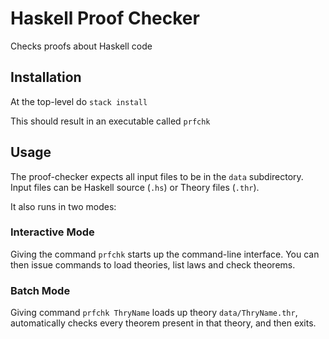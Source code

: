 # Haskell Proof Checker

Checks proofs about Haskell code

## Installation

At the top-level do
`stack install`

This should result in an executable called `prfchk`

## Usage

The proof-checker expects all input files to be in the `data` subdirectory. Input files can be Haskell source (`.hs`) or Theory files (`.thr`).

It also runs in two modes:

### Interactive Mode

Giving the command `prfchk` starts up the command-line interface. You can then issue commands to load theories, list laws and check theorems.

### Batch Mode

Giving command `prfchk ThryName` loads up theory `data/ThryName.thr`, automatically checks every theorem present in that theory, and then exits.
